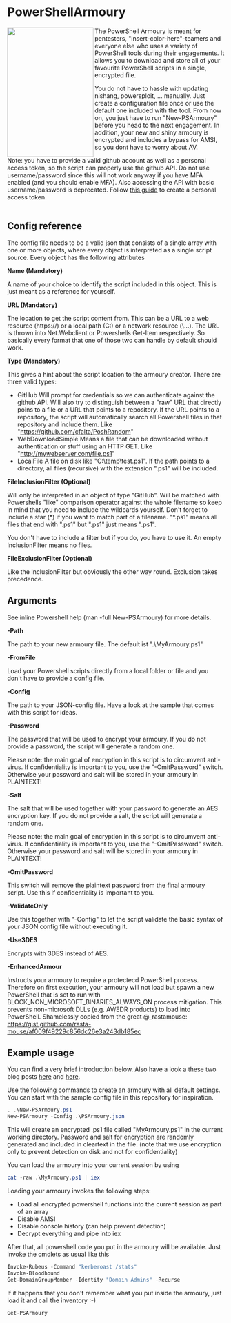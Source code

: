 # PowerShellArmoury

<img align="left" width="200" height="300" src="https://user-images.githubusercontent.com/7213829/72599954-fae92780-3912-11ea-9ad4-7da273ee75dd.png">

The PowerShell Armoury is meant for pentesters, "insert-color-here"-teamers and everyone else who uses a variety of PowerShell tools during their engagements. It allows you to download and store all of your favourite PowerShell scripts in a single, encrypted file.

You do not have to hassle with updating nishang, powersploit, ... manually. Just create a configuration file once or use the default one included with the tool. From now on, you just have to run "New-PSArmoury" before you head to the next engagement.
In addition, your new and shiny armoury is encrypted and includes a bypass for AMSI, so you dont have to worry about AV.

Note: you have to provide a valid github account as well as a personal access token, so the script can properly use the github API. Do not use username/password since this will not work anyway if you have MFA enabled (and you should enable MFA). Also accessing the API with basic username/password is deprecated.
Follow [this guide](https://docs.github.com/en/github/authenticating-to-github/creating-a-personal-access-token) to create a personal access token.
</br>
</br>

## Config reference

The config file needs to be a valid json that consists of a single array with one or more objects, where every object is interpreted as a single script source. Every object has the following attributes

**Name (Mandatory)**

A name of your choice to identify the script included in this object. This is just meant as a reference for yourself.

**URL (Mandatory)**

The location to get the script content from. This can be a URL to a web resource (https://) or a local path (C:\) or a network resource (\\...). The URL is thrown into Net.Webclient or Powershells Get-Item respectively. So basically every format that one of those two can handle by default should work.

**Type (Mandatory)**

This gives a hint about the script location to the armoury creator. There are three valid types:

- GitHub
    Will prompt for credentials so we can authenticate against the github API. Will also try to distinguish between a "raw" URL that directly poins to a file or a URL that points to a repository. If the URL points to a repository, the script will automatically search all Powershell files in that repository and include them. Like "https://github.com/cfalta/PoshRandom"
- WebDownloadSimple
    Means a file that can be downloaded without authentication or stuff using an HTTP GET. Like "http://mywebserver.com/file.ps1"
- LocalFile
    A file on disk like "C:\temp\test.ps1". If the path points to a directory, all files (recursive) with the extension ".ps1" will be included. 

**FileInclusionFilter (Optional)**

Will only be interpreted in an object of type "GitHub". Will be matched with Powershells "like" comparison operator against the whole filename so keep in mind that you need to include the wildcards yourself. Don't forget to include a star (\*) if you want to match part of a filename. "*.ps1" means all files that end with ".ps1" but ".ps1" just means ".ps1".

You don't have to include a filter but if you do, you have to use it. An empty InclusionFilter means no files.

**FileExclusionFilter (Optional)**

Like the InclusionFilter but obviously the other way round. Exclusion takes precedence.

## Arguments

See inline Powershell help (man -full New-PSArmoury) for more details.

**-Path**

The path to your new armoury file. The default ist ".\MyArmoury.ps1"

**-FromFile**

Load your Powershell scripts directly from a local folder or file and you don't have to provide a config file.

**-Config**

The path to your JSON-config file. Have a look at the sample that comes with this script for ideas.

**-Password**

The password that will be used to encrypt your armoury. If you do not provide a password, the script will generate a random one.

Please note: the main goal of encryption in this script is to circumvent anti-virus. If confidentiality is important to you, use the "-OmitPassword" switch. Otherwise your password and salt will be stored in your armoury in PLAINTEXT!

**-Salt**

The salt that will be used together with your password to generate an AES encryption key. If you do not provide a salt, the script will generate a random one.

Please note: the main goal of encryption in this script is to circumvent anti-virus. If confidentiality is important to you, use the "-OmitPassword" switch. Otherwise your password and salt will be stored in your armoury in PLAINTEXT!

**-OmitPassword**

This switch will remove the plaintext password from the final armoury script. Use this if confidentiality is important to you.

**-ValidateOnly**

Use this together with "-Config" to let the script validate the basic syntax of your JSON config file without executing it.

**-Use3DES**

Encrypts with 3DES instead of AES.

**-EnhancedArmour**

Instructs your armoury to require a protectecd PowerShell process. Therefore on first execution, your armoury will not load but spawn a new PowerShell that is set to run with BLOCK_NON_MICROSOFT_BINARIES_ALWAYS_ON process mitigation. This prevents non-microsoft DLLs (e.g. AV/EDR products) to load into PowerShell.
Shamelessly copied from the great @_rastamouse: https://gist.github.com/rasta-mouse/af009f49229c856dc26e3a243db185ec


## Example usage

You can find a very brief introduction below. Also have a look a these two blog posts [here](https://cyberstoph.org/posts/2019/12/evading-anti-virus-with-powershell-armoury/) and [here](https://cyberstoph.org/posts/2020/02/psarmoury-1.4-now-with-even-more-armour/).

Use the following commands to create an armoury with all default settings. You can start with the sample config file in this repository for inspiration.

``` powershell
. .\New-PSArmoury.ps1
New-PSArmoury -Config .\PSArmoury.json
```
This will create an encrypted .ps1 file called "MyArmoury.ps1" in the current working directory. Password and salt for encryption are randomly generated and included in cleartext in the file. (note that we use encryption only to prevent detection on disk and not for confidentiality)

You can load the armoury into your current session by using

``` powershell
cat -raw .\MyArmoury.ps1 | iex
```

Loading your armoury invokes the following steps:
* Load all encrypted powershell functions into the current session as part of an array
* Disable AMSI
* Disable console history (can help prevent detection)
* Decrypt everything and pipe into iex 

After that, all powershell code you put in the armoury will be available. Just invoke the cmdlets as usual like this

``` powershell
Invoke-Rubeus -Command "kerberoast /stats"
Invoke-Bloodhound
Get-DomainGroupMember -Identity "Domain Admins" -Recurse
```

If it happens that you don't remember what you put inside the armoury, just load it and call the inventory :-)

``` powershell
Get-PSArmoury
```
